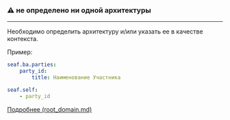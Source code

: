 ### :warning: не определено ни одной архитектуры

---

Необходимо определить архитектуру и/или указать ее в качестве контекста. 

Пример:

```yaml
seaf.ba.parties:
    party_id:
        title: Наименование Участника

seaf.self:
    - party_id

```

[Подробнее (root_domain.md)](/docs/seaf.ba.root_domain)